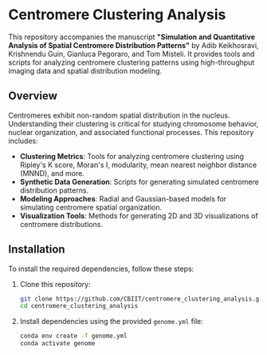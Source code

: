 # Centromere Clustering Analysis

This repository accompanies the manuscript **"Simulation and Quantitative Analysis of Spatial Centromere Distribution Patterns"** by Adib Keikhosravi, Krishnendu Guin, Gianluca Pegoraro, and Tom Misteli. It provides tools and scripts for analyzing centromere clustering patterns using high-throughput imaging data and spatial distribution modeling.

## Overview

Centromeres exhibit non-random spatial distribution in the nucleus. Understanding their clustering is critical for studying chromosome behavior, nuclear organization, and associated functional processes. This repository includes:

- **Clustering Metrics**: Tools for analyzing centromere clustering using Ripley's K score, Moran's I, modularity, mean nearest neighbor distance (MNND), and more.
- **Synthetic Data Generation**: Scripts for generating simulated centromere distribution patterns.
- **Modeling Approaches**: Radial and Gaussian-based models for simulating centromere spatial organization.
- **Visualization Tools**: Methods for generating 2D and 3D visualizations of centromere distributions.

## Installation

To install the required dependencies, follow these steps:

1. Clone this repository:
   ```bash
   git clone https://github.com/CBIIT/centromere_clustering_analysis.git
   cd centromere_clustering_analysis
2. Install dependencies using the provided `genome.yml` file:
   ```bash
   conda env create -f genome.yml
   conda activate genome
